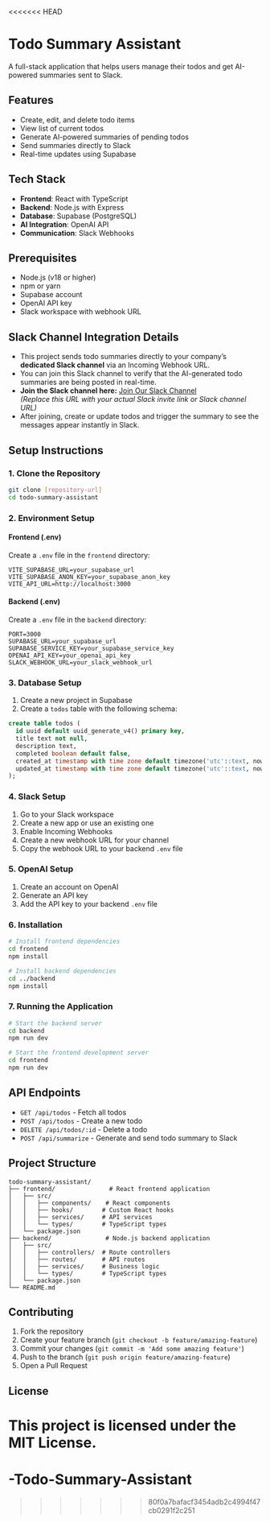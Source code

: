 <<<<<<< HEAD
# Todo Summary Assistant

A full-stack application that helps users manage their todos and get AI-powered summaries sent to Slack.



## Features

- Create, edit, and delete todo items
- View list of current todos
- Generate AI-powered summaries of pending todos
- Send summaries directly to Slack
- Real-time updates using Supabase

## Tech Stack

- **Frontend**: React with TypeScript
- **Backend**: Node.js with Express
- **Database**: Supabase (PostgreSQL)
- **AI Integration**: OpenAI API
- **Communication**: Slack Webhooks

## Prerequisites

- Node.js (v18 or higher)
- npm or yarn
- Supabase account
- OpenAI API key
- Slack workspace with webhook URL

## Slack Channel Integration Details

- This project sends todo summaries directly to your company’s **dedicated Slack channel** via an Incoming Webhook URL.
- You can join this Slack channel to verify that the AI-generated todo summaries are being posted in real-time.
- **Join the Slack channel here:** [Join Our Slack Channel](https://app.slack.com/huddle/T08TNJDK3K4/C08TNJE9482)  
  *(Replace this URL with your actual Slack invite link or Slack channel URL)*
- After joining, create or update todos and trigger the summary to see the messages appear instantly in Slack.


## Setup Instructions

### 1. Clone the Repository

```bash
git clone [repository-url]
cd todo-summary-assistant
```

### 2. Environment Setup

#### Frontend (.env)
Create a `.env` file in the `frontend` directory:
```
VITE_SUPABASE_URL=your_supabase_url
VITE_SUPABASE_ANON_KEY=your_supabase_anon_key
VITE_API_URL=http://localhost:3000
```

#### Backend (.env)
Create a `.env` file in the `backend` directory:
```
PORT=3000
SUPABASE_URL=your_supabase_url
SUPABASE_SERVICE_KEY=your_supabase_service_key
OPENAI_API_KEY=your_openai_api_key
SLACK_WEBHOOK_URL=your_slack_webhook_url
```

### 3. Database Setup

1. Create a new project in Supabase
2. Create a `todos` table with the following schema:
```sql
create table todos (
  id uuid default uuid_generate_v4() primary key,
  title text not null,
  description text,
  completed boolean default false,
  created_at timestamp with time zone default timezone('utc'::text, now()) not null,
  updated_at timestamp with time zone default timezone('utc'::text, now()) not null
);
```

### 4. Slack Setup

1. Go to your Slack workspace
2. Create a new app or use an existing one
3. Enable Incoming Webhooks
4. Create a new webhook URL for your channel
5. Copy the webhook URL to your backend `.env` file

### 5. OpenAI Setup

1. Create an account on OpenAI
2. Generate an API key
3. Add the API key to your backend `.env` file

### 6. Installation

```bash
# Install frontend dependencies
cd frontend
npm install

# Install backend dependencies
cd ../backend
npm install
```

### 7. Running the Application

```bash
# Start the backend server
cd backend
npm run dev

# Start the frontend development server
cd frontend
npm run dev
```

## API Endpoints

- `GET /api/todos` - Fetch all todos
- `POST /api/todos` - Create a new todo
- `DELETE /api/todos/:id` - Delete a todo
- `POST /api/summarize` - Generate and send todo summary to Slack

## Project Structure

```
todo-summary-assistant/
├── frontend/               # React frontend application
│   ├── src/
│   │   ├── components/    # React components
│   │   ├── hooks/        # Custom React hooks
│   │   ├── services/     # API services
│   │   └── types/        # TypeScript types
│   └── package.json
├── backend/               # Node.js backend application
│   ├── src/
│   │   ├── controllers/  # Route controllers
│   │   ├── routes/       # API routes
│   │   ├── services/     # Business logic
│   │   └── types/        # TypeScript types
│   └── package.json
└── README.md
```

## Contributing

1. Fork the repository
2. Create your feature branch (`git checkout -b feature/amazing-feature`)
3. Commit your changes (`git commit -m 'Add some amazing feature'`)
4. Push to the branch (`git push origin feature/amazing-feature`)
5. Open a Pull Request

## License

This project is licensed under the MIT License. 
=======
# -Todo-Summary-Assistant
>>>>>>> 80f0a7bafacf3454adb2c4994f47cb0291f2c251
